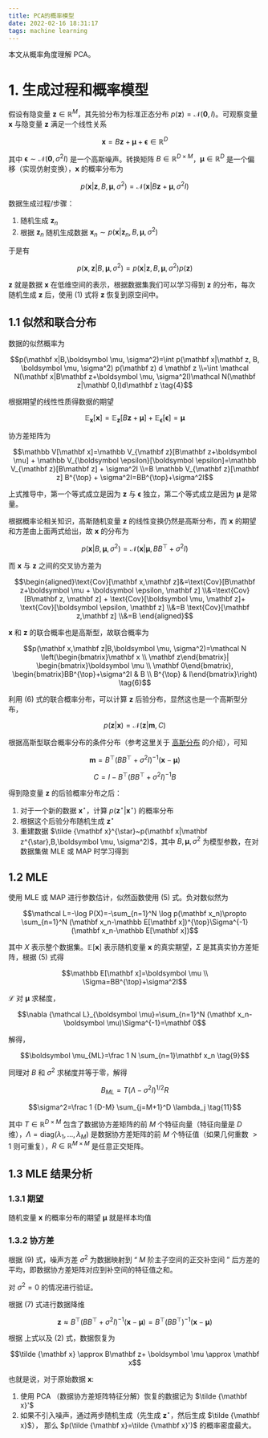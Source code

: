 ```yaml
---
title: PCA的概率模型
date: 2022-02-16 18:31:17
tags: machine learning
---
```


本文从概率角度理解 PCA。
<!--more-->

# 1. 生成过程和概率模型

假设有隐变量 $\mathbf z \in \mathbb R^M$，其先验分布为标准正态分布 $p(\mathbf z)=\mathcal N(\mathbf 0, I)$。可观察变量 $\mathbf x$ 与隐变量 $\mathbf z$ 满足一个线性关系

$$\mathbf x=B\mathbf z+\boldsymbol \mu + \boldsymbol \epsilon \in \mathbb R^D \tag{1}$$

其中 $\boldsymbol \epsilon \sim \mathcal N(\mathbf 0, \sigma^2I)$ 是一个高斯噪声。转换矩阵 $B \in \mathbb R^{D \times M}$，$\boldsymbol \mu \in \mathbb R^D$ 是一个偏移（实现仿射变换），$\mathbf x$ 的概率分布为

$$p(\mathbf x|\mathbf z, B, \boldsymbol \mu, \sigma^2)=\mathcal N(\mathbf x|B\mathbf z+\boldsymbol \mu, \sigma^2I) \tag{2}$$

数据生成过程/步骤：
1. 随机生成 $\mathbf z_n$
2. 根据 $\mathbf z_n$ 随机生成数据 $\mathbf x_n \sim p(\mathbf x|\mathbf z_n, B, \boldsymbol \mu, \sigma^2)$

于是有

$$p(\mathbf x,\mathbf z|B, \boldsymbol \mu, \sigma^2)=p(\mathbf x|\mathbf z, B, \boldsymbol \mu, \sigma^2) p(\mathbf z) \tag{3}$$

$\mathbf z$ 就是数据 $\mathbf x$ 在低维空间的表示，根据数据集我们可以学习得到 $\mathbf z$ 的分布，每次随机生成 $\mathbf z$ 后，使用 (1) 式将 $\mathbf z$ 恢复到原空间中。

## 1.1 似然和联合分布
数据的似然概率为 

$$p(\mathbf x|B,\boldsymbol \mu, \sigma^2)=\int p(\mathbf x|\mathbf z, B, \boldsymbol \mu, \sigma^2) p(\mathbf z) d \mathbf z
\\=\int \mathcal N(\mathbf x|B\mathbf z+\boldsymbol \mu, \sigma^2I)\mathcal N(\mathbf z|\mathbf 0,I)d\mathbf z \tag{4}$$

根据期望的线性性质得数据的期望

$$\mathbb E_{\mathbf x}[\mathbf x]=\mathbb E_{\mathbf z}[B\mathbf z+\boldsymbol \mu] + \mathbb E_{\boldsymbol \epsilon}[\boldsymbol \epsilon]=\boldsymbol \mu$$

协方差矩阵为

$$\mathbb V[\mathbf x]=\mathbb V_{\mathbf z}[B\mathbf z+\boldsymbol \mu] + \mathbb V_{\boldsymbol \epsilon}[\boldsymbol \epsilon]=\mathbb V_{\mathbf z}[B\mathbf z] + \sigma^2I
\\=B \mathbb V_{\mathbf z}[\mathbf z] B^{\top} + \sigma^2I=BB^{\top}+\sigma^2I$$

上式推导中，第一个等式成立是因为 $\mathbf z$ 与 $\boldsymbol \epsilon$ 独立，第二个等式成立是因为 $\boldsymbol \mu$ 是常量。


根据概率论相关知识，高斯随机变量 $\mathbf z$ 的线性变换仍然是高斯分布，而 $\mathbf x$ 的期望和方差由上面两式给出，故 $\mathbf x$ 的分布为

$$p(\mathbf x|B,\boldsymbol \mu, \sigma^2)=\mathcal N(\mathbf x|\boldsymbol \mu, BB^{\top}+\sigma^2I) \tag{5}$$

而 $\mathbf x$ 与 $\mathbf z$ 之间的交叉协方差为

$$\begin{aligned}\text{Cov}[\mathbf x,\mathbf z]&=\text{Cov}[B\mathbf z+\boldsymbol \mu + \boldsymbol \epsilon, \mathbf z]
\\&=\text{Cov}[B\mathbf z, \mathbf z] + \text{Cov}[\boldsymbol \mu, \mathbf z]+ \text{Cov}[\boldsymbol \epsilon, \mathbf z]
\\&=B \text{Cov}[\mathbf z,\mathbf z]
\\&=B
\end{aligned}$$

$\mathbf x$ 和 $\mathbf z$ 的联合概率也是高斯型，故联合概率为

$$p(\mathbf x,\mathbf z|B,\boldsymbol \mu, \sigma^2)=\mathcal N \left(\begin{bmatrix}\mathbf x \\ \mathbf z\end{bmatrix}| \begin{bmatrix}\boldsymbol \mu \\ \mathbf 0\end{bmatrix}, \begin{bmatrix}BB^{\top}+\sigma^2I & B \\ B^{\top} & I\end{bmatrix}\right) \tag{6}$$

利用 (6) 式的联合概率分布，可以计算 $\mathbf z$ 后验分布，显然这也是一个高斯型分布，

$$p(\mathbf z|\mathbf x)=\mathcal N(\mathbf z|\mathbf m, C)$$

根据高斯型联合概率分布的条件分布（参考这里关于 [高斯分布]() 的介绍），可知

$$\mathbf m=B^{\top}(BB^{\top}+\sigma^2I)^{-1}(\mathbf x-\boldsymbol \mu) \tag{7}$$

$$C=I-B^{\top}(BB^{\top}+\sigma^2I)^{-1}B \tag{8}$$

得到隐变量 $\mathbf z$ 的后验概率分布之后：
1. 对于一个新的数据 $\mathbf x^{\star}$，计算 $p(\mathbf z^{\star}|\mathbf x^{\star})$ 的概率分布
2. 根据这个后验分布随机生成 $\mathbf z^{\star}$
3. 重建数据 $\tilde {\mathbf x}^{\star}~p(\mathbf x|\mathbf z^{\star},B,\boldsymbol \mu, \sigma^2)$，其中 $B,\boldsymbol \mu,\sigma^2$ 为模型参数，在对数据集做 MLE 或 MAP 时学习得到

## 1.2 MLE

使用 MLE 或 MAP 进行参数估计，似然函数使用 (5) 式。负对数似然为

$$\mathcal L=-\log P(X)=-\sum_{n=1}^N \log p(\mathbf x_n)\propto \sum_{n=1}^N (\mathbf x_n-\mathbb E[\mathbf x])^{\top}\Sigma^{-1}(\mathbf x_n-\mathbb E[\mathbf x])$$

其中 $X$ 表示整个数据集。$\mathbb E[\mathbf x]$ 表示随机变量 $\mathbf x$ 的真实期望，$\Sigma$ 是其真实协方差矩阵，根据 (5) 式得

$$\mathbb E[\mathbf x]=\boldsymbol \mu
\\ \Sigma=BB^{\top}+\sigma^2I$$

$\mathcal L$ 对 $\boldsymbol \mu$ 求梯度，

$$\nabla {\mathcal L}_{\boldsymbol \mu}=\sum_{n=1}^N (\mathbf x_n-\boldsymbol \mu)\Sigma^{-1}=\mathbf 0$$

解得，

$$\boldsymbol \mu_{ML}=\frac 1 N \sum_{n=1}\mathbf x_n \tag{9}$$

同理对 $B$ 和 $\sigma^2$ 求梯度并等于零，解得

$$B_{ML}=T(\Lambda-\sigma^2I)^{1/2}R \tag{10}$$

$$\sigma^2=\frac 1 {D-M} \sum_{j=M+1}^D \lambda_j \tag{11}$$

其中 $T \in \mathbb R^{D\times M}$ 包含了数据协方差矩阵的前 $M$ 个特征向量（特征向量是 $D$ 维），$\Lambda=\text{diag}(\lambda_1,\ldots, \lambda_M)$ 是数据协方差矩阵的前 $M$ 个特征值（如果几何重数 $>1$ 则可重复），$R \in \mathbb R^{M\times M}$ 是任意正交矩阵。

## 1.3 MLE 结果分析

### 1.3.1 期望

随机变量 $\mathbf x$ 的概率分布的期望 $\boldsymbol \mu$ 就是样本均值


### 1.3.2 协方差

根据 (9) 式，噪声方差 $\sigma^2$ 为数据映射到 “ $M$ 阶主子空间的正交补空间 ” 后方差的平均，即数据协方差矩阵对应到补空间的特征值之和。

对 $\sigma^2=0$ 的情况进行验证。

根据 (7) 式进行数据降维

$$\mathbf z \approx B^{\top}(BB^{\top}+\sigma^2I)^{-1}(\mathbf x-\boldsymbol \mu)=B^{\top}(BB^{\top})^{-1}(\mathbf x-\boldsymbol \mu)$$

根据 上式以及 (2) 式，数据恢复为

$$\tilde {\mathbf x} \approx B\mathbf z+ \boldsymbol \mu \approx \mathbf x$$

也就是说，对于原始数据 $\mathbf x$:

1. 使用 PCA （数据协方差矩阵特征分解）恢复的数据记为 $\tilde {\mathbf x}'$
2. 如果不引入噪声，通过两步随机生成（先生成 $\mathbf z^{\star}$，然后生成 $\tilde {\mathbf x}$）， 那么 $p(\tilde {\mathbf x}=\tilde {\mathbf x}')$ 的概率密度最大。